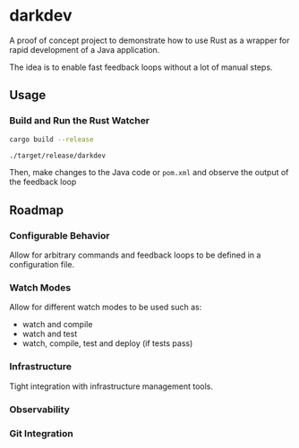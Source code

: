 # darkdev

A proof of concept project to demonstrate how to use Rust as a wrapper for rapid development of a Java application.

The idea is to enable fast feedback loops without a lot of manual steps.


## Usage

### Build and Run the Rust Watcher

```bash
cargo build --release
```

```bash
./target/release/darkdev
```

Then, make changes to the Java code or `pom.xml` and observe the output of the feedback loop


## Roadmap

### Configurable Behavior

Allow for arbitrary commands and feedback loops to be defined in a configuration file.

### Watch Modes

Allow for different watch modes to be used such as:

* watch and compile
* watch and test
* watch, compile, test and deploy (if tests pass)

### Infrastructure

Tight integration with infrastructure management tools.

### Observability

### Git Integration

